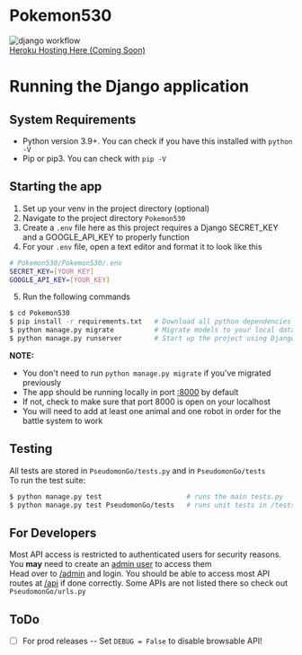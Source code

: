 # Pokemon530
![django workflow](https://github.com/ZhihongPang/Pokemon530/actions/workflows/django.yml/badge.svg)
<br />
[Heroku Hosting Here (Coming Soon)](#)
# Running the Django application
## System Requirements
* Python version 3.9+. You can check if you have this installed with `python -V`
* Pip or pip3. You can check with `pip -V`
## Starting the app
1. Set up your venv in the project directory (optional)
2. Navigate to the project directory `Pokemon530`
3. Create a `.env` file here as this project requires a Django SECRET_KEY and a GOOGLE_API_KEY to properly function
4. For your `.env` file, open a text editor and format it to look like this
```bash
# Pokemon530/Pokemon530/.env
SECRET_KEY=[YOUR_KEY]
GOOGLE_API_KEY=[YOUR_KEY]
```
5. Run the following commands
```bash
$ cd Pokemon530
$ pip install -r requirements.txt 	# Download all python dependencies for the project
$ python manage.py migrate          # Migrate models to your local database
$ python manage.py runserver 		# Start up the project using Django
```
**NOTE:**
* You don't need to run `python manage.py migrate` if you've migrated previously
* The app should be running locally in port [:8000](http://127.0.0.1:8000/) by default
* If not, check to make sure that port 8000 is open on your localhost
* You will need to add at least one animal and one robot in order for the battle system to work
## Testing
All tests are stored in `PseudomonGo/tests.py` and in `PseudomonGo/tests`
<br />
To run the test suite:
```bash
$ python manage.py test                     # runs the main tests.py
$ python manage.py test PseudomonGo/tests   # runs unit tests in /tests
```
## For Developers
Most API access is restricted to authenticated users for security reasons. You **may** need to create an [admin user](https://docs.djangoproject.com/en/1.8/intro/tutorial02/#creating-an-admin-user) to access them
<br />
Head over to [/admin](http://127.0.0.1:8000/admin/) and login. You should be able to access most API routes at [/api](http://127.0.0.1:8000/api/) if done correctly. Some APIs are not listed there so check out `PseudomonGo/urls.py`
## ToDo
- [ ] For prod releases -- Set `DEBUG = False` to disable browsable API!

